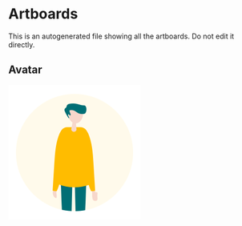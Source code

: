 # Artboards

This is an autogenerated file showing all the artboards. Do not edit it directly.

## Avatar

![Avatar](./.exportedArtboards/git-vc/Avatar.png)

